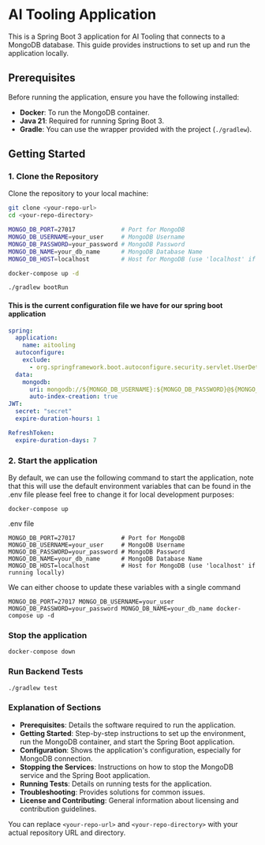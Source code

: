 # AI Tooling Application

This is a Spring Boot 3 application for AI Tooling that connects to a MongoDB database. This guide provides instructions to set up and run the application locally.

## Prerequisites

Before running the application, ensure you have the following installed:

- **Docker**: To run the MongoDB container.
- **Java 21**: Required for running Spring Boot 3.
- **Gradle**: You can use the wrapper provided with the project (`./gradlew`).

## Getting Started

### 1. Clone the Repository

Clone the repository to your local machine:

```sh
git clone <your-repo-url>
cd <your-repo-directory>

MONGO_DB_PORT=27017             # Port for MongoDB
MONGO_DB_USERNAME=your_user     # MongoDB Username
MONGO_DB_PASSWORD=your_password # MongoDB Password
MONGO_DB_NAME=your_db_name      # MongoDB Database Name
MONGO_DB_HOST=localhost         # Host for MongoDB (use 'localhost' if running locally)

docker-compose up -d

./gradlew bootRun
```

#### This is the current configuration file we have for our spring boot application

```yaml
spring:
  application:
    name: aitooling
  autoconfigure:
    exclude:
      - org.springframework.boot.autoconfigure.security.servlet.UserDetailsServiceAutoConfiguration
  data:
    mongodb:
      uri: mongodb://${MONGO_DB_USERNAME}:${MONGO_DB_PASSWORD}@${MONGO_DB_HOST}:${MONGO_DB_PORT}/${MONGO_DB_NAME}
      auto-index-creation: true
JWT:
  secret: "secret"
  expire-duration-hours: 1

RefreshToken:
  expire-duration-days: 7

```

### 2. Start the application

By default, we can use the following command to start the application,
note that this will use the default environment variables that can be found in the .env file
please feel free to change it for local development purposes:

```
docker-compose up
```

.env file

```
MONGO_DB_PORT=27017             # Port for MongoDB
MONGO_DB_USERNAME=your_user     # MongoDB Username
MONGO_DB_PASSWORD=your_password # MongoDB Password
MONGO_DB_NAME=your_db_name      # MongoDB Database Name
MONGO_DB_HOST=localhost         # Host for MongoDB (use 'localhost' if running locally)
```

We can either choose to update these variables with a single command

```
MONGO_DB_PORT=27017 MONGO_DB_USERNAME=your_user MONGO_DB_PASSWORD=your_password MONGO_DB_NAME=your_db_name docker-compose up -d

```

### Stop the application
```
docker-compose down
```

### Run Backend Tests
```
./gradlew test
```

### Explanation of Sections

- **Prerequisites**: Details the software required to run the application.
- **Getting Started**: Step-by-step instructions to set up the environment, run the MongoDB container, and start the Spring Boot application.
- **Configuration**: Shows the application's configuration, especially for MongoDB connection.
- **Stopping the Services**: Instructions on how to stop the MongoDB service and the Spring Boot application.
- **Running Tests**: Details on running tests for the application.
- **Troubleshooting**: Provides solutions for common issues.
- **License and Contributing**: General information about licensing and contribution guidelines.

You can replace `<your-repo-url>` and `<your-repo-directory>` with your actual repository URL and directory.
